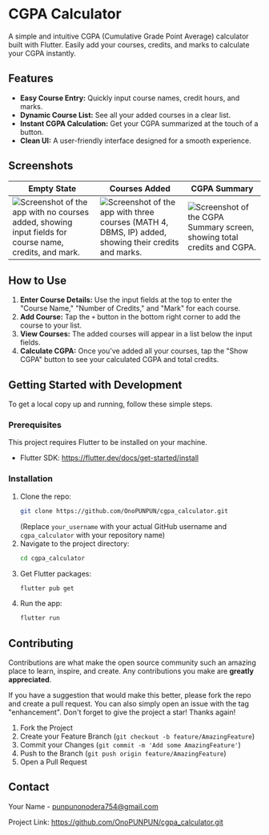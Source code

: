 # CGPA Calculator

A simple and intuitive CGPA (Cumulative Grade Point Average) calculator built with Flutter. Easily add your courses, credits, and marks to calculate your CGPA instantly.

## Features

* **Easy Course Entry:** Quickly input course names, credit hours, and marks.
* **Dynamic Course List:** See all your added courses in a clear list.
* **Instant CGPA Calculation:** Get your CGPA summarized at the touch of a button.
* **Clean UI:** A user-friendly interface designed for a smooth experience.

## Screenshots

| Empty State | Courses Added | CGPA Summary |
|---|---|---|
| ![Screenshot of the app with no courses added, showing input fields for course name, credits, and mark.](s1.png) | ![Screenshot of the app with three courses (MATH 4, DBMS, IP) added, showing their credits and marks.](s2.png) | ![Screenshot of the CGPA Summary screen, showing total credits and CGPA.](s3.png) |

## How to Use

1.  **Enter Course Details:** Use the input fields at the top to enter the "Course Name," "Number of Credits," and "Mark" for each course.
2.  **Add Course:** Tap the `+` button in the bottom right corner to add the course to your list.
3.  **View Courses:** The added courses will appear in a list below the input fields.
4.  **Calculate CGPA:** Once you've added all your courses, tap the "Show CGPA" button to see your calculated CGPA and total credits.

## Getting Started with Development

To get a local copy up and running, follow these simple steps.

### Prerequisites

This project requires Flutter to be installed on your machine.

* Flutter SDK: <https://flutter.dev/docs/get-started/install>

### Installation

1.  Clone the repo:
    ```bash
    git clone https://github.com/OnoPUNPUN/cgpa_calculator.git
    ```
    (Replace `your_username` with your actual GitHub username and `cgpa_calculator` with your repository name)
2.  Navigate to the project directory:
    ```bash
    cd cgpa_calculator
    ```
3.  Get Flutter packages:
    ```bash
    flutter pub get
    ```
4.  Run the app:
    ```bash
    flutter run
    ```

## Contributing

Contributions are what make the open source community such an amazing place to learn, inspire, and create. Any contributions you make are **greatly appreciated**.

If you have a suggestion that would make this better, please fork the repo and create a pull request. You can also simply open an issue with the tag "enhancement".
Don't forget to give the project a star! Thanks again!

1.  Fork the Project
2.  Create your Feature Branch (`git checkout -b feature/AmazingFeature`)
3.  Commit your Changes (`git commit -m 'Add some AmazingFeature'`)
4.  Push to the Branch (`git push origin feature/AmazingFeature`)
5.  Open a Pull Request


## Contact

Your Name - punpunonodera754@gmail.com

Project Link: https://github.com/OnoPUNPUN/cgpa_calculator.git